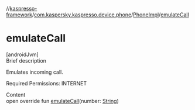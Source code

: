 //[kaspresso-framework](../../index.md)/[com.kaspersky.kaspresso.device.phone](../index.md)/[PhoneImpl](index.md)/[emulateCall](emulate-call.md)



# emulateCall  
[androidJvm]  
Brief description  




Emulates incoming call.



Required Permissions: INTERNET



  
Content  
open override fun [emulateCall](emulate-call.md)(number: [String](https://kotlinlang.org/api/latest/jvm/stdlib/kotlin/-string/index.html))  



